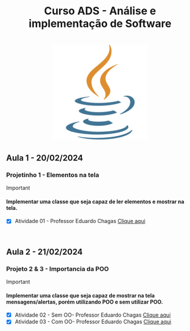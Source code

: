 <!--------------------------------------------------------------------------------------------------------------------------------------------------->

<h1 align = "center"> Curso ADS - Análise e implementação de Software <h1>

<!--------------------------------------------------------------------------------------------------------------------------------------------------->

<p align="center">
    <img src="Faculdade_Java/img/java.png" width="255" aling="center">
</p>

## Aula 1 - 20/02/2024
<h3>Projetinho 1 - Elementos na tela</h3>

> [!IMPORTANT]
> <h4> Implementar uma classe que seja capaz de ler elementos e mostrar na tela. </h4>

- [x] Atividade 01 - Professor Eduardo Chagas <a href="Faculdade_Java/Atividades/Atividade - Aula 1/ProjetoEntradaSaida"> Clique aqui </a>    
<br>

<!--------------------------------------------------------------------------------------------------------------------------------------------------->

## Aula 2 - 21/02/2024
<h3>Projeto 2 & 3 - Importancia da POO</h3>

> [!IMPORTANT]
> <h4> Implementar uma classe que seja capaz de mostrar na tela mensagens/alertas, porém utilizando POO e sem utilizar POO. </h4>


- [x] Atividade 02 - Sem OO- Professor Eduardo Chagas <a href="Faculdade_Java/Atividades/Atividade - Aula 2/ProjMensagemSemOO"> Clique aqui </a>
- [x] Atividade 03 - Com OO- Professor Eduardo Chagas <a href="Faculdade_Java/Atividades/Atividade - Aula 2/ProjMensagemComOO"> Clique aqui </a>
<br>

<!--------------------------------------------------------------------------------------------------------------------------------------------------->
